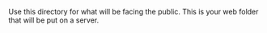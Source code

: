 Use this directory for what will be facing the public. This is your web folder that will be put on a server.
